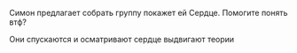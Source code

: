 Симон предлагает собрать группу покажет ей Сердце. Помогите понять втф?

Они спускаются и осматривают сердце
выдвигают теории

